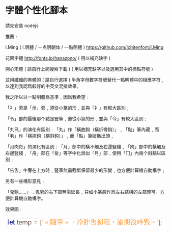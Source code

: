 # 字體个性化腳本

請先安裝 nodejs

推薦﹕

I.Ming ( I.明體 / 一点明朝体 / 一點明體 ) https://github.com/ichitenfont/I.Ming

花園字體 http://fonts.jp/hanazono/  ( 用以補充缺字 ) 

開心宋體 ( 請自行上網搜索下載 ) ( 用以補充缺字以及選用其中的標點符號 ) 

並用纖細的黑體的 ( 請自行選擇 ) 半角字母數字符號替代一點明體中的相應字符﹐以達到我認爲較好的中英文混排效果。

我之所以以一點明體爲基準﹐因爲我希望﹕

「礻」旁是「示」旁﹐遵從小篆的形﹐並與「衤」有較大區別﹔

「令」部的最後那个點是豎筆﹐遵從小篆的形﹐並與「今」有較大區別﹔

「丸丮」的演化有區別﹕「丸」作「橫曲鈎（橫折彎鈎）」﹐「點」筆內藏﹐而「丮」作「橫捺鈎（橫斜鈎）」﹐而「點」筆破撇出頭﹔

「月肉舟」的演化有區別﹕「月」部中的橫不觸及右邊竪綫﹐「肉」部中的橫觸及右邊竪綫﹐「舟」部在「兪」等字中化爲似「月」部﹐使用「冂」內兩个斜點以區別﹔

「告吿」牛旁在上方時﹐豎筆無需截斷保留最少的形變﹐也方便計算機自動構字﹔

另有一些構形意見﹕

「鬼魁……」﹕鬼旁的右下部無需延長﹐只如小篆般作爲左右結構的左部卽可。方便計算機自動構字。

效果圖﹕

<img src='demo.png'>
